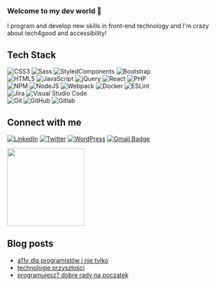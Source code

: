 ### Welcome to my dev world 👋 

I program and develop new skills in front-end technology and I'm crazy about tech4good and accessibility!

## Tech Stack
  ![CSS3](https://img.shields.io/badge/-CSS3-1572B6?style=flat-square&logo=css3)
  ![Sass](https://img.shields.io/badge/-Sass-black?style=flat-square&logo=Sass&logoColor=pink)
  ![StyledComponents](https://img.shields.io/badge/-StyledComponents-0A1A2F?style=flat&logo=styled-components&logoColor=fff)
  ![Bootstrap](https://img.shields.io/badge/bootstrap-%23563D7C.svg?style=for-the-badge&logo=bootstrap&logoColor=white)
  <br/>
  ![HTML5](https://img.shields.io/badge/-HTML5-E34F26?style=flat-square&logo=html5&logoColor=white)
  ![JavaScript](https://img.shields.io/badge/-JavaScript-0A1A2F?style=flat&logo=javascript)
  ![jQuery](https://img.shields.io/badge/jquery-%230769AD.svg?style=for-the-badge&logo=jquery&logoColor=white)
  ![React](https://img.shields.io/badge/-React-0A1A2F?style=flat&logo=react)
  ![PHP](https://img.shields.io/badge/php-%23777BB4.svg?style=for-the-badge&logo=php&logoColor=white)
  <br/>
  ![NPM](https://img.shields.io/badge/NPM-%23000000.svg?style=for-the-badge&logo=npm&logoColor=white)
  ![NodeJS](https://img.shields.io/badge/node.js-6DA55F?style=for-the-badge&logo=node.js&logoColor=white)
  ![Webpack](https://img.shields.io/badge/webpack-%238DD6F9.svg?style=for-the-badge&logo=webpack&logoColor=black)
  ![Docker](https://img.shields.io/badge/docker-%230db7ed.svg?style=for-the-badge&logo=docker&logoColor=white)
  ![ESLint](https://img.shields.io/badge/ESLint-4B3263?style=for-the-badge&logo=eslint&logoColor=white)
  <br/>
  ![Jira](https://img.shields.io/badge/jira-%230A0FFF.svg?style=for-the-badge&logo=jira&logoColor=white)
  ![Visual Studio Code](https://img.shields.io/badge/VisualStudioCode-0078d7.svg?style=for-the-badge&logo=visual-studio-code&logoColor=white)
  <br/>
  ![Git](https://img.shields.io/badge/-Git-0A1A2F?style=flat&logo=git)
  ![GitHub](https://img.shields.io/badge/-GitHub-0A1A2F?style=flat&logo=github)
  ![Gitlab](https://img.shields.io/badge/-Gitlab-0A1A2F?style=flat&logo=gitlab)

## Connect with me
  [![LinkedIn](https://img.shields.io/badge/linkedin-%230077B5.svg?style=for-the-badge&logo=linkedin&logoColor=white&link=https://www.linkedin.com/in/elawrobel/)](https://www.linkedin.com/in/elawrobel/)
  [![Twitter](https://img.shields.io/badge/<handle>-%231DA1F2.svg?style=for-the-badge&logo=Twitter&logoColor=white)](https://twitter.com/ela_wrobel)
  [![WordPress](https://img.shields.io/badge/WordPress-%23117AC9.svg?style=for-the-badge&logo=WordPress&logoColor=white)](http://dobratechnologia.pl)
  [![Gmail Badge](https://img.shields.io/badge/-Gmail-c14438?style=flat-square&logo=Gmail&logoColor=white&link=mailto:ela.wrobel@gmail.com)](mailto:ela.wrobel@gmail.com)
 

<a href="https://github.com/jrgarciadev">
    <img height="180em" src="https://github-readme-stats.vercel.app/api?username=elawrobel&show_icons=true&card_width=400&hide_border=true&title_color=f4f4f4&icon_color=00d8fd&bg_color=0A1A2F&text_color=a3a8c3&hide=contribs" />
</a>


## Blog posts
- [a11y dla programistów i nie tylko](https://sektor3-0.pl/blog/zamknij-oczy-i-znajdz-adres-sklepu-o-dostepnosci-w-sieci/)
- [technologie przyszłości](https://sektor3-0.pl/blog/technologie-przyszlosci-co-dobrego-nas-czeka/)
- [programujesz? dobre rady na początek](https://sektor3-0.pl/blog/chcesz-programowac-mam-dla-ciebie-kilka-rad-na-poczatek/)
